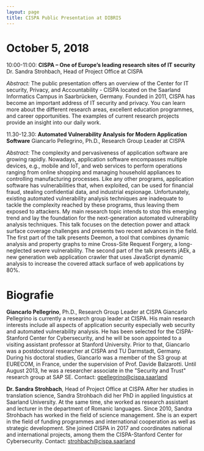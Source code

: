 ```yaml
---
layout: page
title: CISPA Public Presentation at DIBRIS
---
```


October 5, 2018
===============

10:00-11:00: **CISPA – One of Europe’s leading research sites of IT security**
Dr. Sandra Strohbach, Head of Project Office at CISPA

*Abstract:* The public presentation offers an overview of the Center for
IT security, Privacy, and Accountability - CISPA located on the Saarland
Informatics Campus in Saarbrücken, Germany. Founded in 2011, CISPA has
become an important address of IT security and privacy. You can learn
more about the different research areas, excellent education programmes,
and career opportunities. The examples of current research projects
provide an insight into our daily work.

11.30-12.30: **Automated Vulnerability Analysis for Modern Application Software**
Giancarlo Pellegrino, Ph.D., Research Group Leader at CISPA

*Abstract:* The complexity and pervasiveness of application software are growing
rapidly. Nowadays, application software encompasses multiple devices,
e.g., mobile and IoT, and web services to perform operations ranging
from online shopping and managing household appliances to controlling
manufacturing processes. Like any other programs, application software
has vulnerabilities that, when exploited, can be used for financial
fraud, stealing confidential data, and industrial espionage.
Unfortunately, existing automated vulnerability analysis techniques are
inadequate to tackle the complexity reached by these programs, thus
leaving them exposed to attackers. My main research topic intends to
stop this emerging trend and lay the foundation for the next-generation
automated vulnerability analysis techniques.
This talk focuses on the detection power and attack surface coverage
challenges and presents two recent advances in the field. The first part
of the talk presents Deemon, a tool that combines dynamic analysis and
property graphs to mine Cross-Site Request Forgery, a long-neglected
severe vulnerability. The second part of the talk presents jAEk, a new
generation web application crawler that uses JavaScript dynamic analysis
to increase the covered attack surface of web applications by 80%.

Biografie
=========

**Giancarlo Pellegrino**, Ph.D., Research Group Leader at CISPA
Giancarlo Pellegrino is currently a research group leader at CISPA. His
main research interests include all aspects of application security
especially web security and automated vulnerability analysis. He has
been selected for the CISPA-Stanford Center for Cybersecurity, and he
will be soon appointed to a visiting assistant professor at Stanford
University. Prior to that, Giancarlo was a postdoctoral researcher at
CISPA and TU Darmstadt, Germany. During his doctoral studies, Giancarlo
was a member of the S3 group at EURECOM, in France, under the
supervision of Prof. Davide Balzarotti. Until August 2013, he was a
researcher associate in the "Security and Trust" research group at SAP SE.
Contact: gpellegrino@cispa.saarland

**Dr. Sandra Strohbach**, Head of Project Office at CISPA
After her studies in translation science, Sandra Strohbach did her PhD
in applied linguistics at Saarland University. At the same time, she
worked as research assistant and lecturer in the department of Romanic
languages. Since 2010, Sandra Strohbach has worked in the field of
science management. She is an expert in the field of funding programmes
and international cooperation as well as strategic development. She
joined CISPA in 2017 and coordinates national and international
projects, among them the CISPA-Stanford Center for Cybersecurity.
Contact: strohbach@cispa.saarland